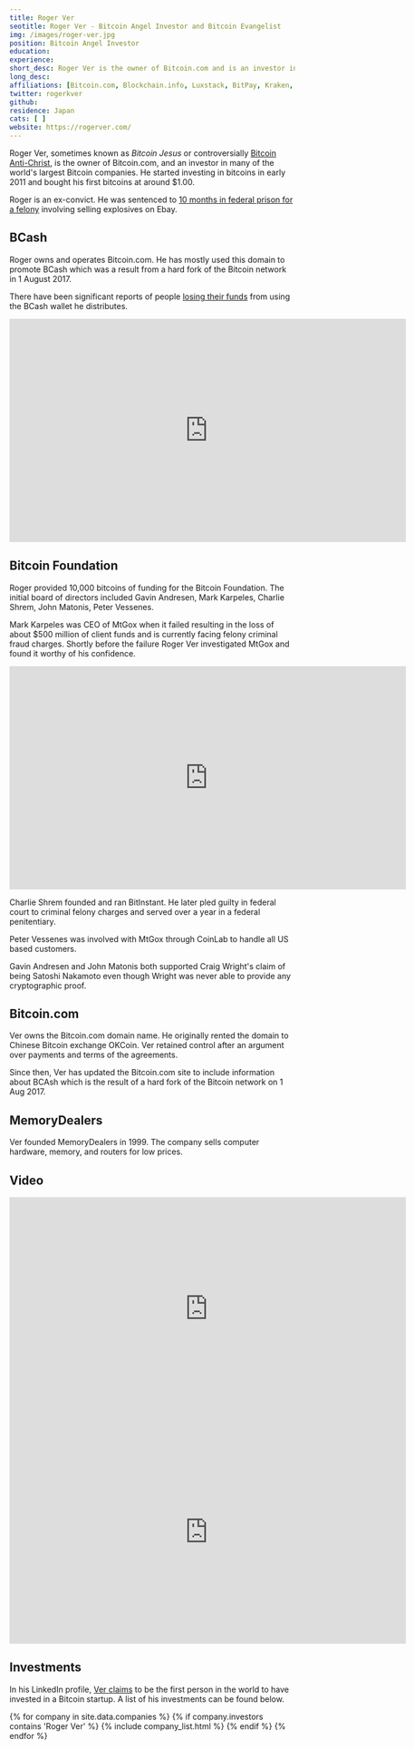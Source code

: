 ```yaml
---
title: Roger Ver
seotitle: Roger Ver - Bitcoin Angel Investor and Bitcoin Evangelist
img: /images/roger-ver.jpg
position: Bitcoin Angel Investor
education:
experience:
short_desc: Roger Ver is the owner of Bitcoin.com and is an investor in many of the world's largest Bitcoin companies.
long_desc:
affiliations: [Bitcoin.com, Blockchain.info, Luxstack, BitPay, Kraken, Purse]
twitter: rogerkver
github: 
residence: Japan
cats: [ ]
website: https://rogerver.com/
---
```

Roger Ver, sometimes known as _Bitcoin Jesus_ or controversially [Bitcoin Anti-Christ](https://medium.com/@WhalePanda/roger-ver-from-bitcoin-jesus-to-bitcoin-antichrist-69fc7a17c622), is the owner of Bitcoin.com, and an investor in many of the world's largest Bitcoin companies. He started investing in bitcoins in early 2011 and bought his first bitcoins at around $1.00.

Roger is an ex-convict. He was sentenced to [10 months in federal prison for a felony](https://www.justice.gov/archive/criminal/cybercrime/press-releases/2002/verPlea.htm) involving selling explosives on Ebay.

## BCash

Roger owns and operates Bitcoin.com. He has mostly used this domain to promote BCash which was a result from a hard fork of the Bitcoin network in 1 August 2017.

There have been significant reports of people [losing their funds](https://www.reddit.com/r/Bitcoin/comments/7jl73c/video_roger_ver_rage_quit_interview_bcash/?utm_content=comments&utm_medium=hot&utm_source=reddit&utm_name=Bitcoin) from using the BCash wallet he distributes.

<iframe width="700" height="394" src="https://www.youtube.com/embed/oCOjCEth6xI" frameborder="0" gesture="media" allow="encrypted-media" allowfullscreen></iframe>

## Bitcoin Foundation

Roger provided 10,000 bitcoins of funding for the Bitcoin Foundation. The initial board of directors included Gavin Andresen, Mark Karpeles, Charlie Shrem, John Matonis, Peter Vessenes.

Mark Karpeles was CEO of MtGox when it failed resulting in the loss of about $500 million of client funds and is currently facing felony criminal fraud charges. Shortly before the failure Roger Ver investigated MtGox and found it worthy of his confidence.

<iframe width="700" height="394" src="https://www.youtube.com/embed/UP1YsMlrfF0" frameborder="0" allowfullscreen></iframe>

Charlie Shrem founded and ran BitInstant. He later pled guilty in federal court to criminal felony charges and served over a year in a federal penitentiary.

Peter Vessenes was involved with MtGox through CoinLab to handle all US based customers.

Gavin Andresen and John Matonis both supported Craig Wright's claim of being Satoshi Nakamoto even though Wright was never able to provide any cryptographic proof.

## Bitcoin.com

Ver owns the Bitcoin.com domain name. He originally rented the domain to Chinese Bitcoin exchange OKCoin. Ver retained control after an argument over payments and terms of the agreements. 

Since then, Ver has updated the Bitcoin.com site to include information about BCAsh which is the result of a hard fork of the Bitcoin network on 1 Aug 2017.

## MemoryDealers

Ver founded MemoryDealers in 1999. The company sells computer hardware, memory, and routers for low prices. 

## Video

<iframe width="700" height="394" src="https://www.youtube.com/embed/Zm8wNqjmBwg" frameborder="0" allowfullscreen></iframe>

<iframe width="700" height="394" src="https://www.youtube.com/embed/I5clPxjrEIA" frameborder="0" allowfullscreen></iframe>

## Investments

In his LinkedIn profile, [Ver claims](https://jp.linkedin.com/in/rogerver) to be the first person in the world to have invested in a Bitcoin startup. A list of his investments can be found below. 

{% for company in site.data.companies %}
{% if company.investors contains 'Roger Ver' %}
{% include company_list.html %}
{% endif %}
{% endfor %}